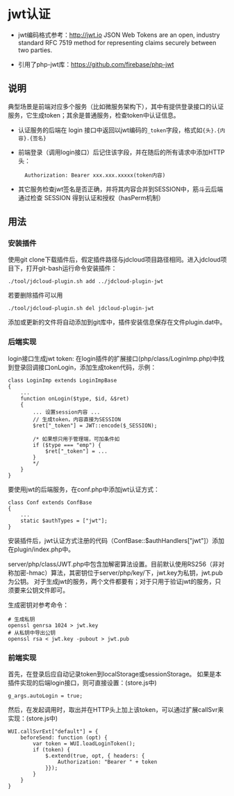 # jwt认证

- jwt编码格式参考：http://jwt.io
 JSON Web Tokens are an open, industry standard RFC 7519 method for representing claims securely between two parties.

- 引用了php-jwt库：https://github.com/firebase/php-jwt

## 说明

典型场景是前端对应多个服务（比如微服务架构下），其中有提供登录接口的认证服务，它生成token；其余是普通服务，检查token中认证信息。

- 认证服务的后端在 login 接口中返回以jwt编码的`_token`字段，格式如`{头}.{内容}.{签名}`

- 前端登录（调用login接口）后记住该字段，并在随后的所有请求中添加HTTP头：

		Authorization: Bearer xxx.xxx.xxxxx(token内容)

- 其它服务检查jwt签名是否正确，并将其内容合并到SESSION中，筋斗云后端通过检查 SESSION 得到认证和授权（hasPerm机制）

## 用法

### 安装插件

使用git clone下载插件后，假定插件路径与jdcloud项目路径相同。进入jdcloud项目下，打开git-bash运行命令安装插件：

	./tool/jdcloud-plugin.sh add ../jdcloud-plugin-jwt

若要删除插件可以用

	./tool/jdcloud-plugin.sh del jdcloud-plugin-jwt

添加或更新的文件将自动添加到git库中，插件安装信息保存在文件plugin.dat中。

### 后端实现

login接口生成jwt token: 在login插件的扩展接口(php/class/LoginImp.php)中找到登录回调接口onLogin，添加生成token代码，示例：

	class LoginImp extends LoginImpBase
	{
		...
		function onLogin($type, $id, &$ret)
		{
			... 设置session内容 ...
			// 生成token，内容直接为SESSION
			$ret["_token"] = JWT::encode($_SESSION);

			/* 如果想只用于管理端，可加条件如
			if ($type === "emp") {
				$ret["_token"] = ...
			}
			*/
		}
	}

要使用jwt的后端服务，在conf.php中添加jwt认证方式：

	class Conf extends ConfBase
	{
		...
		static $authTypes = ["jwt"];
	}

安装插件后，jwt认证方式注册的代码（ConfBase::$authHandlers["jwt"]）添加在plugin/index.php中。

server/php/class/JWT.php中包含加解密算法设置。目前默认使用RS256（非对称加密-hmac）算法，其密钥位于server/php/key/下，jwt.key为私钥，jwt.pub为公钥。
对于生成jwt的服务，两个文件都要有；对于只用于验证jwt的服务，只须要来公钥文件即可。

生成密钥对参考命令：

	# 生成私钥
	openssl genrsa 1024 > jwt.key
	# 从私钥中导出公钥
	openssl rsa < jwt.key -pubout > jwt.pub

### 前端实现

首先，在登录后应自动记录token到localStorage或sessionStorage。
如果是本插件实现的后端login接口，则可直接设置：(store.js中)

	g_args.autoLogin = true;

然后，在发起调用时，取出并在HTTP头上加上该token，可以通过扩展callSvr来实现：(store.js中)

	WUI.callSvrExt["default"] = {
		beforeSend: function (opt) {
			var token = WUI.loadLoginToken();
			if (token) {
				$.extend(true, opt, { headers: {
					Authorization: "Bearer " + token
				}});
			}
		}
	}


